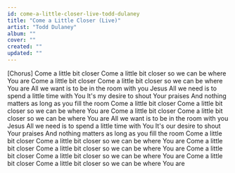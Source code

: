 ```yaml
---
id: come-a-little-closer-live-todd-dulaney
title: "Come a Little Closer (Live)"
artist: "Todd Dulaney"
album: ""
cover: ""
created: ""
updated: ""
---
```


[Chorus]
Come a little bit closer
Come a little bit closer so we can be where You are
Come a little bit closer
Come a little bit closer so we can be where You are
All we want is to be in the room with you Jesus
All we need is to spend a little time with You
It's my desire to shout Your praises
And nothing matters as long as you fill the room
Come a little bit closer
Come a little bit closer so we can bе where You are
Comе a little bit closer
Come a little bit closer so we can be where You are
All we want is to be in the room with you Jesus
All we need is to spend a little time with You
It's our desire to shout Your praises
And nothing matters as long as you fill the room
Come a little bit closer
Come a little bit closer so we can be where You are
Come a little bit closer
Come a little bit closer so we can be where You are
Come a little bit closer
Come a little bit closer so we can be where You are
Come a little bit closer
Come a little bit closer so we can be where You are